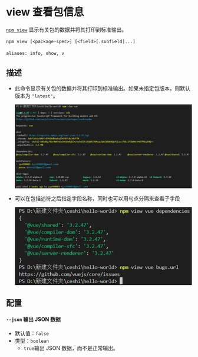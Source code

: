 # view 查看包信息

[`npm view`](https://docs.npmjs.com/cli/v10/commands/npm-view) 显示有关包的数据并将其打印到标准输出。

```shell
npm view [<package-spec>] [<field>[.subfield]...]

aliases: info, show, v
```

## 描述

- 此命令显示有关包的数据并将其打印到标准输出。如果未指定包版本，则默认版本为 `"latest"`。

  ![image.png](/img/264.jpg)

- 可以在包描述符之后指定字段名称，同时也可以用句点分隔来查看子字段

  ![image.png](/img/265.jpg)

## 配置

#### `--json` 输出 JSON 数据

- 默认值：`false`
- 类型：`boolean`
  - `true`输出 JSON 数据，而不是正常输出。
